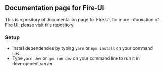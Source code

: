 ## Documentation page for Fire-UI

This is repository of documentation page for FIre UI, for more information of Fire UI, please visit this [repository](https://github.com/fire-ui/fire-ui).

### Setup
- Install dependencies by typing `yarn` or `npm install` on your command line
- Type `yarn dev` or `npm run dev` on your command line to run it in development server.